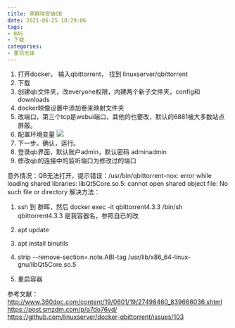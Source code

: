```yaml
---
title: 黑群晖安装QB
date: 2021-06-25 18:29:06
tags: 
- NAS
- 下载
categories: 
- 重剑无锋
---
```


1. 打开docker， 输入qbittorrent， 找到 linuxserver/qbittorrent
2. 下载
3. 创建qb文件夹，改everyone权限，内建两个新子文件夹，config和downloads
4. docker映像设置中添加卷来映射文件夹
5. 改端口，第三个tcp是webui端口，其他的也要改，默认的6881被大多数站点屏蔽。
6. 配置环境变量
![](http://picbed.yoyolikescici.cn/uPic/20210625185122.png)
7. 下一步。确认，运行。
8. 登录qb界面，默认账户admin，默认密码 adminadmin
9. 修改qb的连接中的监听端口为修改过的端口


意外情况：QB无法打开，提示错误：/usr/bin/qbittorrent-nox: error while loading shared libraries: libQt5Core.so.5: cannot open shared object file: No such file or directory
解决方法：
1. ssh 到 群晖，然后
docker exec -it qbittorrent4.3.3 /bin/sh
qbittorrent4.3.3 是我容器名，参照自已的改

2. apt update
3. apt install binutils
4. strip --remove-section=.note.ABI-tag /usr/lib/x86\_64-linux-gnu/libQt5Core.so.5
5. 重启容器


参考文献：
http://www.360doc.com/content/19/0601/19/27498460_839666036.shtml
https://post.smzdm.com/p/a7do76vd/
https://github.com/linuxserver/docker-qbittorrent/issues/103